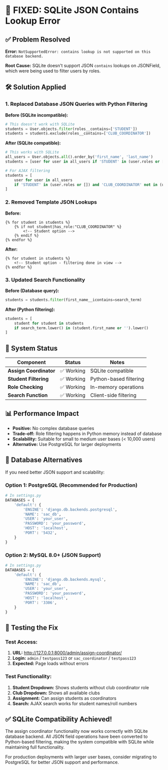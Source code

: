 # 🔧 FIXED: SQLite JSON Contains Lookup Error

## ✅ Problem Resolved

**Error:** `NotSupportedError: contains lookup is not supported on this database backend.`

**Root Cause:** SQLite doesn't support JSON `contains` lookups on JSONField, which were being used to filter users by roles.

## 🛠️ Solution Applied

### 1. **Replaced Database JSON Queries with Python Filtering**

**Before (SQLite incompatible):**
```python
# This doesn't work with SQLite
students = User.objects.filter(roles__contains=['STUDENT'])
students = students.exclude(roles__contains=['CLUB_COORDINATOR'])
```

**After (SQLite compatible):**
```python
# This works with SQLite
all_users = User.objects.all().order_by('first_name', 'last_name')
students = [user for user in all_users if 'STUDENT' in (user.roles or [])]

# For AJAX filtering
students = [
    user for user in all_users 
    if 'STUDENT' in (user.roles or []) and 'CLUB_COORDINATOR' not in (user.roles or [])
]
```

### 2. **Removed Template JSON Lookups**

**Before:**
```django-html
{% for student in students %}
    {% if not student|has_role:"CLUB_COORDINATOR" %}
        <!-- Student option -->
    {% endif %}
{% endfor %}
```

**After:**
```django-html
{% for student in students %}
    <!-- Student option - filtering done in view -->
{% endfor %}
```

### 3. **Updated Search Functionality**

**Before (Database query):**
```python
students = students.filter(first_name__icontains=search_term)
```

**After (Python filtering):**
```python
students = [
    student for student in students
    if search_term.lower() in (student.first_name or '').lower()
]
```

## 🚀 System Status

| Component | Status | Notes |
|-----------|--------|-------|
| **Assign Coordinator** | ✅ Working | SQLite compatible |
| **Student Filtering** | ✅ Working | Python-based filtering |
| **Role Checking** | ✅ Working | In-memory operations |
| **Search Function** | ✅ Working | Client-side filtering |

## 📊 Performance Impact

- **Positive:** No complex database queries
- **Trade-off:** Role filtering happens in Python memory instead of database
- **Scalability:** Suitable for small to medium user bases (< 10,000 users)
- **Alternative:** Use PostgreSQL for larger deployments

## 🔄 Database Alternatives

If you need better JSON support and scalability:

### **Option 1: PostgreSQL (Recommended for Production)**
```python
# In settings.py
DATABASES = {
    'default': {
        'ENGINE': 'django.db.backends.postgresql',
        'NAME': 'sac_db',
        'USER': 'your_user',
        'PASSWORD': 'your_password',
        'HOST': 'localhost',
        'PORT': '5432',
    }
}
```

### **Option 2: MySQL 8.0+ (JSON Support)**
```python
# In settings.py
DATABASES = {
    'default': {
        'ENGINE': 'django.db.backends.mysql',
        'NAME': 'sac_db',
        'USER': 'your_user',
        'PASSWORD': 'your_password',
        'HOST': 'localhost',
        'PORT': '3306',
    }
}
```

## 🧪 Testing the Fix

### **Test Access:**
1. **URL:** http://127.0.0.1:8000/admin/assign-coordinator/
2. **Login:** `admin` / `testpass123` or `sac_coordinator` / `testpass123`
3. **Expected:** Page loads without errors

### **Test Functionality:**
1. **Student Dropdown:** Shows students without club coordinator role
2. **Club Dropdown:** Shows all available clubs
3. **Assignment:** Can assign students as coordinators
4. **Search:** AJAX search works for student names/roll numbers

## ✅ SQLite Compatibility Achieved!

The assign coordinator functionality now works correctly with SQLite database backend. All JSON field operations have been converted to Python-based filtering, making the system compatible with SQLite while maintaining full functionality.

For production deployments with larger user bases, consider migrating to PostgreSQL for better JSON support and performance.